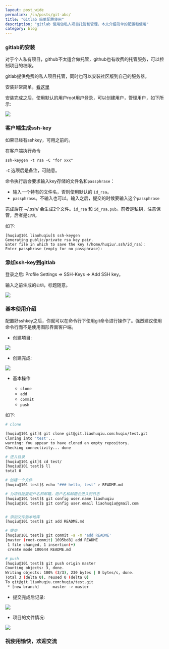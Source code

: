 ```yaml
---
layout: post_wide
permalink: /cn/posts/git-abc/
title: "Gitlab 简单配置使用"
description: "gitlab 使用做私人项目托管和管理，本文介绍简单的配置和使用"
category: blog
---
```


###  gitlab的安装

对于个人私有项目，github不太适合做托管，github也有收费的托管服务，可以控制项目的权限。

gitlab提供免费的私人项目托管，同时也可以安装社区版到自己的服务器。

安装非常简单，[看这里](https://about.gitlab.com/gitlab-ce/)

安装完成之后，使用默认的用户root用户登录，可以创建用户，管理用户，如下所示:

<div class='row'>
    <div class='col-md-12'>
        <img src='{{ site.s_host }}/gitlab-abc-admin-area.png'/>
    </div>
</div>

###  客户端生成ssh-key

如果已经有sshkey，可用之前的。

在客户端执行命令
```
ssh-keygen -t rsa -C "for xxx"
```

`-C` 选项后是备注，可随意。

命令执行后会要求输入key存储的文件名和`passphrase`：

*   输入一个特有的文件名，否则使用默认的 `id_rsa`。
*   `passphrase`。不输入也可以。输入之后，提交的时候要输入这个`passphrase`


完成后在 ~/.ssh/ 会生成2个文件。`id_rsa` 和 `id_rsa.pub`。前者是私钥，注意保管，后者是`公钥`。

如下:

```
[huqiu@101 liaohuqiu]$ ssh-keygen
Generating public/private rsa key pair.
Enter file in which to save the key (/home/huqiu/.ssh/id_rsa):
Enter passphrase (empty for no passphrase):
```

###  添加ssh-key到gitlab

登录之后: Profile Settings => SSH-Keys => Add SSH key。

输入之前生成的`公钥`，标题随意。

<div class='row'>
    <div class='col-md-12'>
        <img src='{{ site.s_host }}/gitlab-abc-add-ssh-key.png'/>
    </div>
</div>


### 基本使用介绍

配置好sshkey之后，你就可以在命令行下使用git命令进行操作了。强烈建议使用命令行而不是使用图形界面客户端。

*   创建项目:

<div class='row'>
    <div class='col-md-12'>
        <img src='{{ site.s_host }}/gitlab-abc-project-create.png'/>
    </div>
</div>

*  创建完成:

<div class='row'>
    <div class='col-md-12'>
        <img src='{{ site.s_host }}/gitlab-abc-project-after-created.png'/>
    </div>
</div>


*   基本操作

    * `clone`
    * `add`
    * `commit`
    * `push`

如下:

```bash
# clone

[huqiu@101 git]$ git clone git@git.liaohuqiu.com:huqiu/test.git
Cloning into 'test'...
warning: You appear to have cloned an empty repository.
Checking connectivity... done

# 进入目录
[huqiu@101 git]$ cd test/
[huqiu@101 test]$ ll
total 0

# 创建一个文件
[huqiu@101 test]$ echo "### hello, test" > README.md

# 为项目配置用户名和邮箱，用户名和邮箱会进入到日志
[huqiu@101 test]$ git config user.name liaohuqiu
[huqiu@101 test]$ git config user.email liaohuqiu@gmail.com


# 添加文件到本地库
[huqiu@101 test]$ git add README.md

# 提交
[huqiu@101 test]$ git commit -a -m 'add README'
[master (root-commit) 1095bd8] add README
 1 file changed, 1 insertion(+)
 create mode 100644 README.md

# push
[huqiu@101 test]$ git push origin master
Counting objects: 3, done.
Writing objects: 100% (3/3), 230 bytes | 0 bytes/s, done.
Total 3 (delta 0), reused 0 (delta 0)
To git@git.liaohuqiu.com:huqiu/test.git
 * [new branch]      master -> master
```

* 提交完成后记录:

<div class='row'>
    <div class='col-md-12'>
        <img src='{{ site.s_host }}/gitlab-abc-activity-line.png'/>
    </div>
</div>

* 项目的文件情况:

<div class='row'>
    <div class='col-md-12'>
        <img src='{{ site.s_host }}/gitlab-abc-project-files.png'/>
    </div>
</div>

### 祝使用愉快，欢迎交流

